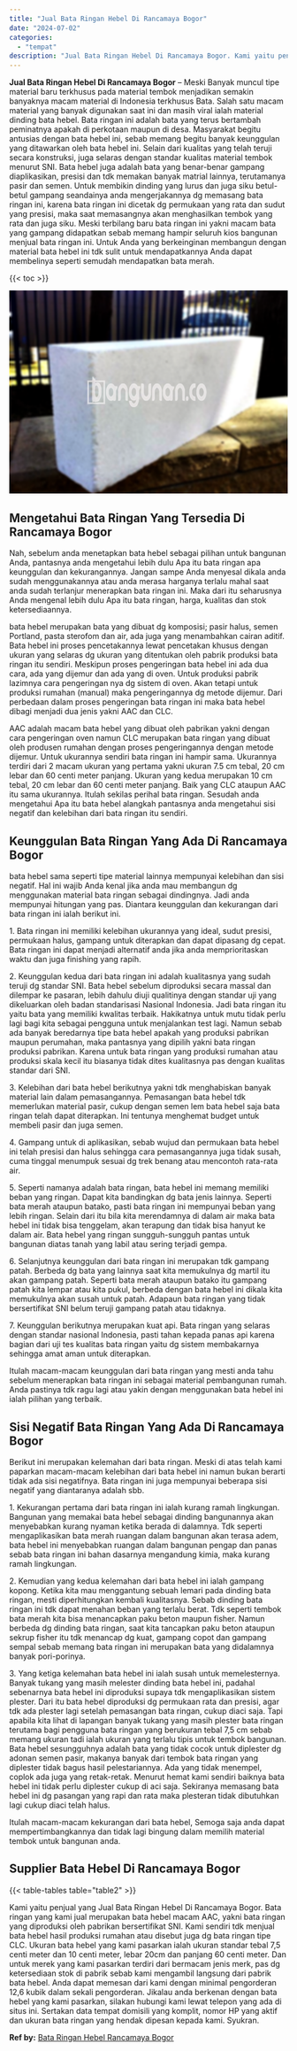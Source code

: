 ```yaml
---
title: "Jual Bata Ringan Hebel Di Rancamaya Bogor"
date: "2024-07-02"
categories: 
  - "tempat"
description: "Jual Bata Ringan Hebel Di Rancamaya Bogor. Kami yaitu penjual yang Jual Bata Ringan Hebel Di Rancamaya Bogor. Bata ringan yang kami jual merupakan bata hebel..."
---
```


**Jual Bata Ringan Hebel Di Rancamaya Bogor** – Meski Banyak muncul tipe material baru terkhusus pada material tembok menjadikan semakin banyaknya macam material di Indonesia terkhusus Bata. Salah satu macam material yang banyak digunakan saat ini dan masih viral ialah material dinding bata hebel. Bata ringan ini adalah bata yang terus bertambah peminatnya apakah di perkotaan maupun di desa. Masyarakat begitu antusias dengan bata hebel ini, sebab memang begitu banyak keunggulan yang ditawarkan oleh bata hebel ini. Selain dari kualitas yang telah teruji secara konstruksi, juga selaras dengan standar kualitas material tembok menurut SNI. Bata hebel juga adalah bata yang benar-benar gampang diaplikasikan, presisi dan tdk memakan banyak matrial lainnya, terutamanya pasir dan semen. Untuk membikin dinding yang lurus dan juga siku betul-betul gampang seandainya anda mengerjakannya dg memasang bata ringan ini, karena bata ringan ini dicetak dg permukaan yang rata dan sudut yang presisi, maka saat memasangnya akan menghasilkan tembok yang rata dan juga siku. Meski terbilang baru bata ringan ini yakni macam bata yang gampang didapatkan sebab memang hampir seluruh kios bangunan menjual bata ringan ini. Untuk Anda yang berkeinginan membangun dengan material bata hebel ini tdk sulit untuk mendapatkannya Anda dapat membelinya seperti semudah mendapatkan bata merah.

{{< toc >}}

![Jual Bata Ringan Hebel Di Rancamaya Bogor](/images/jual-hebel-murah-09.png)

## Mengetahui Bata Ringan Yang Tersedia Di Rancamaya Bogor

Nah, sebelum anda menetapkan bata hebel sebagai pilihan untuk bangunan Anda, pantasnya anda mengetahui lebih dulu Apa itu bata ringan apa keunggulan dan kekurangannya. Jangan sampe Anda menyesal dikala anda sudah menggunakannya atau anda merasa harganya terlalu mahal saat anda sudah terlanjur menerapkan bata ringan ini. Maka dari itu seharusnya Anda mengenal lebih dulu Apa itu bata ringan, harga, kualitas dan stok ketersediaannya.

bata hebel merupakan bata yang dibuat dg komposisi; pasir halus, semen Portland, pasta sterofom dan air, ada juga yang menambahkan cairan aditif. Bata hebel ini proses pencetakannya lewat pencetakan khusus dengan ukuran yang selaras dg ukuran yang ditentukan oleh pabrik produksi bata ringan itu sendiri. Meskipun proses pengeringan bata hebel ini ada dua cara, ada yang dijemur dan ada yang di oven. Untuk produksi pabrik lazimnya cara pengeringan nya dg sistem di oven. Akan tetapi untuk produksi rumahan (manual) maka pengeringannya dg metode dijemur. Dari perbedaan dalam proses pengeringan bata ringan ini maka bata hebel dibagi menjadi dua jenis yakni AAC dan CLC.

AAC adalah macam bata hebel yang dibuat oleh pabrikan yakni dengan cara pengeringan oven namun CLC merupakan bata ringan yang dibuat oleh produsen rumahan dengan proses pengeringannya dengan metode dijemur. Untuk ukurannya sendiri bata ringan ini hampir sama. Ukurannya terdiri dari 2 macam ukuran yang pertama yakni ukuran 7.5 cm tebal, 20 cm lebar dan 60 centi meter panjang. Ukuran yang kedua merupakan 10 cm tebal, 20 cm lebar dan 60 centi meter panjang. Baik yang CLC ataupun AAC itu sama ukurannya. Itulah sekilas perihal bata ringan. Sesudah anda mengetahui Apa itu bata hebel alangkah pantasnya anda mengetahui sisi negatif dan kelebihan dari bata ringan itu sendiri.

## Keunggulan Bata Ringan Yang Ada Di Rancamaya Bogor

bata hebel sama seperti tipe material lainnya mempunyai kelebihan dan sisi negatif. Hal ini wajib Anda kenal jika anda mau membangun dg menggunakan material bata ringan sebagai dindingnya. Jadi anda mempunyai hitungan yang pas. Diantara keunggulan dan kekurangan dari bata ringan ini ialah berikut ini.

1\. Bata ringan ini memiliki kelebihan ukurannya yang ideal, sudut presisi, permukaan halus, gampang untuk diterapkan dan dapat dipasang dg cepat. Bata ringan ini dapat menjadi alternatif anda jika anda memprioritaskan waktu dan juga finishing yang rapih.

2\. Keunggulan kedua dari bata ringan ini adalah kualitasnya yang sudah teruji dg standar SNI. Bata hebel sebelum diproduksi secara massal dan dilempar ke pasaran, lebih dahulu diuji qualitinya dengan standar uji yang dikeluarkan oleh badan standarisasi Nasional Indonesia. Jadi bata ringan itu yaitu bata yang memiliki kwalitas terbaik. Hakikatnya untuk mutu tidak perlu lagi bagi kita sebagai pengguna untuk menjalankan test lagi. Namun sebab ada banyak beredarnya tipe bata hebel apakah yang produksi pabrikan maupun perumahan, maka pantasnya yang dipilih yakni bata ringan produksi pabrikan. Karena untuk bata ringan yang produksi rumahan atau produksi skala kecil itu biasanya tidak dites kualitasnya pas dengan kualitas standar dari SNI.

3\. Kelebihan dari bata hebel berikutnya yakni tdk menghabiskan banyak material lain dalam pemasangannya. Pemasangan bata hebel tdk memerlukan material pasir, cukup dengan semen lem bata hebel saja bata ringan telah dapat diterapkan. Ini tentunya menghemat budget untuk membeli pasir dan juga semen.

4\. Gampang untuk di aplikasikan, sebab wujud dan permukaan bata hebel ini telah presisi dan halus sehingga cara pemasangannya juga tidak susah, cuma tinggal menumpuk sesuai dg trek benang atau mencontoh rata-rata air.

5\. Seperti namanya adalah bata ringan, bata hebel ini memang memiliki beban yang ringan. Dapat kita bandingkan dg bata jenis lainnya. Seperti bata merah ataupun batako, pasti bata ringan ini mempunyai beban yang lebih ringan. Selain dari itu bila kita merendamnya di dalam air maka bata hebel ini tidak bisa tenggelam, akan terapung dan tidak bisa hanyut ke dalam air. Bata hebel yang ringan sungguh-sungguh pantas untuk bangunan diatas tanah yang labil atau sering terjadi gempa.

6\. Selanjutnya keunggulan dari bata ringan ini merupakan tdk gampang patah. Berbeda dg bata yang lainnya saat kita memukulnya dg martil itu akan gampang patah. Seperti bata merah ataupun batako itu gampang patah kita lempar atau kita pukul, berbeda dengan bata hebel ini dikala kita memukulnya akan susah untuk patah. Adapaun bata ringan yang tidak bersertifikat SNI belum teruji gampang patah atau tidaknya.

7\. Keunggulan berikutnya merupakan kuat api. Bata ringan yang selaras dengan standar nasional Indonesia, pasti tahan kepada panas api karena bagian dari uji tes kualitas bata ringan yaitu dg sistem membakarnya sehingga amat aman untuk diterapkan.

Itulah macam-macam keunggulan dari bata ringan yang mesti anda tahu sebelum menerapkan bata ringan ini sebagai material pembangunan rumah. Anda pastinya tdk ragu lagi atau yakin dengan menggunakan bata hebel ini ialah pilihan yang terbaik.

## Sisi Negatif Bata Ringan Yang Ada Di Rancamaya Bogor

Berikut ini merupakan kelemahan dari bata ringan. Meski di atas telah kami paparkan macam-macam kelebihan dari bata hebel ini namun bukan berarti tidak ada sisi negatifnya. Bata ringan ini juga mempunyai beberapa sisi negatif yang diantaranya adalah sbb.

1\. Kekurangan pertama dari bata ringan ini ialah kurang ramah lingkungan. Bangunan yang memakai bata hebel sebagai dinding bangunannya akan menyebabkan kurang nyaman ketika berada di dalamnya. Tdk seperti mengaplikasikan bata merah ruangan dalam bangunan akan terasa adem, bata hebel ini menyebabkan ruangan dalam bangunan pengap dan panas sebab bata ringan ini bahan dasarnya mengandung kimia, maka kurang ramah lingkungan.

2\. Kemudian yang kedua kelemahan dari bata hebel ini ialah gampang kopong. Ketika kita mau menggantung sebuah lemari pada dinding bata ringan, mesti diperhitungkan kembali kualitasnya. Sebab dinding bata ringan ini tdk dapat menahan beban yang terlalu berat. Tdk seperti tembok bata merah kita bisa menancapkan paku beton maupun fisher. Namun berbeda dg dinding bata ringan, saat kita tancapkan paku beton ataupun sekrup fisher itu tdk menancap dg kuat, gampang copot dan gampang sempal sebab memang bata ringan ini merupakan bata yang didalamnya banyak pori-porinya.

3\. Yang ketiga kelemahan bata hebel ini ialah susah untuk memelesternya. Banyak tukang yang masih melester dinding bata hebel ini, padahal sebenarnya bata hebel ini diproduksi supaya tdk mengaplikasikan sistem plester. Dari itu bata hebel diproduksi dg permukaan rata dan presisi, agar tdk ada plester lagi setelah pemasangan bata ringan, cukup diaci saja. Tapi apabila kita lihat di lapangan banyak tukang yang masih plester bata ringan terutama bagi pengguna bata ringan yang berukuran tebal 7,5 cm sebab memang ukuran tadi ialah ukuran yang terlalu tipis untuk tembok bangunan. Bata hebel sesungguhnya adalah bata yang tidak cocok untuk diplester dg adonan semen pasir, makanya banyak dari tembok bata ringan yang diplester tidak bagus hasil pelestariannya. Ada yang tidak menempel, coplok ada juga yang retak-retak. Menurut hemat kami sendiri baiknya bata hebel ini tidak perlu diplester cukup di aci saja. Sekiranya memasang bata hebel ini dg pasangan yang rapi dan rata maka plesteran tidak dibutuhkan lagi cukup diaci telah halus.

Itulah macam-macam kekurangan dari bata hebel, Semoga saja anda dapat mempertimbangkannya dan tidak lagi bingung dalam memilih material tembok untuk bangunan anda.

## Supplier Bata Hebel Di Rancamaya Bogor

{{< table-tables table="table2" >}}

Kami yaitu penjual yang Jual Bata Ringan Hebel Di Rancamaya Bogor. Bata ringan yang kami jual merupakan bata hebel macam AAC, yakni bata ringan yang diproduksi oleh pabrikan bersertifikat SNI. Kami sendiri tdk menjual bata hebel hasil produksi rumahan atau disebut juga dg bata ringan tipe CLC. Ukuran bata hebel yang kami pasarkan ialah ukuran standar tebal 7,5 centi meter dan 10 centi meter, lebar 20cm dan panjang 60 centi meter. Dan untuk merek yang kami pasarkan terdiri dari bermacam jenis merk, pas dg ketersediaan stok di pabrik sebab kami mengambil langsung dari pabrik bata hebel. Anda dapat memesan dari kami dengan minimal pengorderan 12,6 kubik dalam sekali pengorderan. Jikalau anda berkenan dengan bata hebel yang kami pasarkan, silakan hubungi kami lewat telepon yang ada di situs ini. Sertakan data tempat domisili yang komplit, nomor HP yang aktif dan ukuran bata ringan yang hendak dipesan kepada kami. Syukran.

**Ref by:** [Bata Ringan Hebel Rancamaya Bogor](https://id.wikipedia.org/wiki/Bata)
